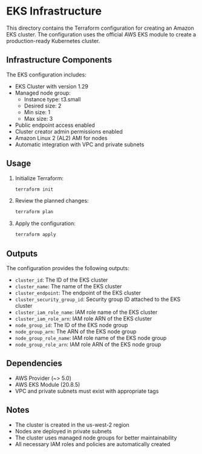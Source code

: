 # EKS Infrastructure

This directory contains the Terraform configuration for creating an Amazon EKS cluster. The configuration uses the official AWS EKS module to create a production-ready Kubernetes cluster.

## Infrastructure Components

The EKS configuration includes:

- EKS Cluster with version 1.29
- Managed node group:
  - Instance type: t3.small
  - Desired size: 2
  - Min size: 1
  - Max size: 3
- Public endpoint access enabled
- Cluster creator admin permissions enabled
- Amazon Linux 2 (AL2) AMI for nodes
- Automatic integration with VPC and private subnets

## Usage

1. Initialize Terraform:
   ```bash
   terraform init
   ```

2. Review the planned changes:
   ```bash
   terraform plan
   ```

3. Apply the configuration:
   ```bash
   terraform apply
   ```

## Outputs

The configuration provides the following outputs:

- `cluster_id`: The ID of the EKS cluster
- `cluster_name`: The name of the EKS cluster
- `cluster_endpoint`: The endpoint of the EKS cluster
- `cluster_security_group_id`: Security group ID attached to the EKS cluster
- `cluster_iam_role_name`: IAM role name of the EKS cluster
- `cluster_iam_role_arn`: IAM role ARN of the EKS cluster
- `node_group_id`: The ID of the EKS node group
- `node_group_arn`: The ARN of the EKS node group
- `node_group_role_name`: IAM role name of the EKS node group
- `node_group_role_arn`: IAM role ARN of the EKS node group

## Dependencies

- AWS Provider (~> 5.0)
- AWS EKS Module (20.8.5)
- VPC and private subnets must exist with appropriate tags

## Notes

- The cluster is created in the us-west-2 region
- Nodes are deployed in private subnets
- The cluster uses managed node groups for better maintainability
- All necessary IAM roles and policies are automatically created 